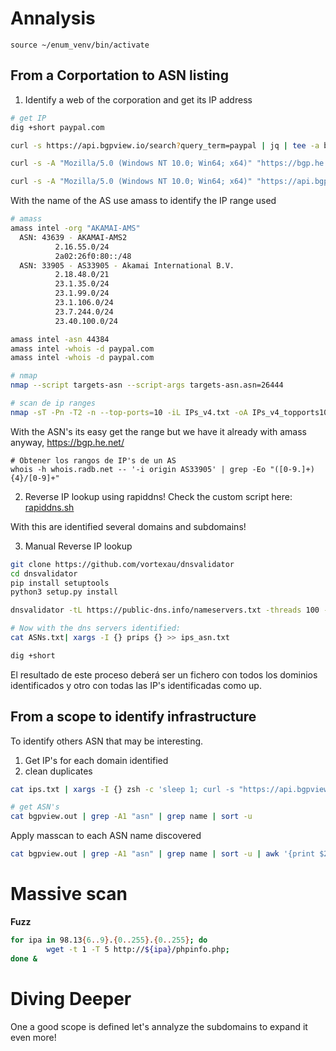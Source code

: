 # Annalysis
```
source ~/enum_venv/bin/activate
```

## From a Corportation to ASN listing
1. Identify a web of the corporation and get its IP address
```bash
# get IP
dig +short paypal.com

curl -s https://api.bgpview.io/search?query_term=paypal | jq | tee -a bgpview.out

curl -s -A "Mozilla/5.0 (Windows NT 10.0; Win64; x64)" "https://bgp.he.net/search?search%5Bsearch%5D=tesla&commit=Search" |html2text

curl -s -A "Mozilla/5.0 (Windows NT 10.0; Win64; x64)" "https://api.bgpview.io/ip/162.159.141.96" | jq | tee -a bgpview.out
```

With the name of the AS use amass to identify the IP range used
```bash
# amass
amass intel -org "AKAMAI-AMS"
  ASN: 43639 - AKAMAI-AMS2
          2.16.55.0/24
          2a02:26f0:80::/48
  ASN: 33905 - AS33905 - Akamai International B.V.
          2.18.48.0/21
          23.1.35.0/24
          23.1.99.0/24
          23.1.106.0/24
          23.7.244.0/24
          23.40.100.0/24

amass intel -asn 44384
amass intel -whois -d paypal.com
amass intel -whois -d paypal.com

# nmap
nmap --script targets-asn --script-args targets-asn.asn=26444

# scan de ip ranges
nmap -sT -Pn -T2 -n --top-ports=10 -iL IPs_v4.txt -oA IPs_v4_topports10.txt -v --open
```

With the ASN's its easy get the range but we have it already with amass anyway, 
https://bgp.he.net/
```
# Obtener los rangos de IP's de un AS
whois -h whois.radb.net -- '-i origin AS33905' | grep -Eo "([0-9.]+){4}/[0-9]+"
```

2. Reverse IP lookup using rapiddns!
Check the custom script here: [rapiddns.sh](./scripts/rapiddns.sh)


With this are identified several domains and subdomains!

3. Manual Reverse IP lookup
```bash
git clone https://github.com/vortexau/dnsvalidator
cd dnsvalidator
pip install setuptools
python3 setup.py install

dnsvalidator -tL https://public-dns.info/nameservers.txt -threads 100 -o resolvers.txt

# Now with the dns servers identified:
cat ASNs.txt| xargs -I {} prips {} >> ips_asn.txt

dig +short
```

El resultado de este proceso deberá ser un fichero con todos los dominios identificados y otro con todas las IP's identificadas como up.


## From a scope to identify infrastructure
To identify others ASN that may be interesting.
1. Get IP's for each domain identified
2. clean duplicates
```bash
cat ips.txt | xargs -I {} zsh -c 'sleep 1; curl -s "https://api.bgpview.io/ip/{}" | jq | tee -a bgpview.out'

# get ASN's
cat bgpview.out | grep -A1 "asn" | grep name | sort -u
```


Apply masscan to each ASN name discovered
```bash
cat bgpview.out | grep -A1 "asn" | grep name | sort -u | awk '{print $2}' FS=":" | tr -d ',' | sed 's/^/amass intel -org /g'
```




# Massive scan
**Fuzz**
```bash
for ipa in 98.13{6..9}.{0..255}.{0..255}; do
        wget -t 1 -T 5 http://${ipa}/phpinfo.php;
done &
```



# Diving Deeper
One a good scope is defined let's annalyze the subdomains to expand it even more!
